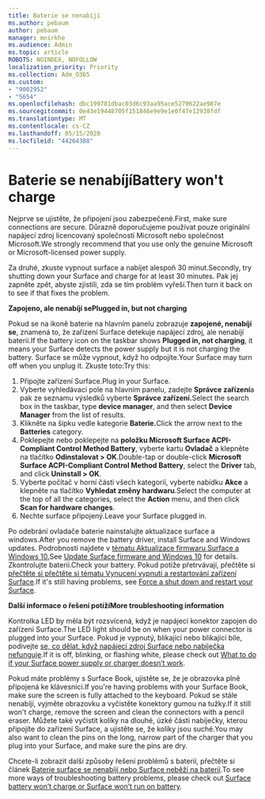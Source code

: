 ```yaml
---
title: Baterie se nenabíjí
ms.author: pebaum
author: pebaum
manager: mnirkhe
ms.audience: Admin
ms.topic: article
ROBOTS: NOINDEX, NOFOLLOW
localization_priority: Priority
ms.collection: Adm_O365
ms.custom:
- "9002952"
- "5654"
ms.openlocfilehash: dbc199781dbac03d6c93aa95ace5270622ae987e
ms.sourcegitcommit: 0e43e19448705f151846e9e9e1e0f47e12938fdf
ms.translationtype: MT
ms.contentlocale: cs-CZ
ms.lasthandoff: 05/15/2020
ms.locfileid: "44264388"
---
```

# <a name="battery-wont-charge"></a><span data-ttu-id="5641e-102">Baterie se nenabíjí</span><span class="sxs-lookup"><span data-stu-id="5641e-102">Battery won't charge</span></span>

<span data-ttu-id="5641e-103">Nejprve se ujistěte, že připojení jsou zabezpečené.</span><span class="sxs-lookup"><span data-stu-id="5641e-103">First, make sure connections are secure.</span></span> <span data-ttu-id="5641e-104">Důrazně doporučujeme používat pouze originální napájecí zdroj licencovaný společností Microsoft nebo společnost Microsoft.</span><span class="sxs-lookup"><span data-stu-id="5641e-104">We strongly recommend that you use only the genuine Microsoft or Microsoft-licensed power supply.</span></span>

<span data-ttu-id="5641e-105">Za druhé, zkuste vypnout surface a nabíjet alespoň 30 minut.</span><span class="sxs-lookup"><span data-stu-id="5641e-105">Secondly, try shutting down your Surface and charge for at least 30 minutes.</span></span> <span data-ttu-id="5641e-106">Pak jej zapněte zpět, abyste zjistili, zda se tím problém vyřeší.</span><span class="sxs-lookup"><span data-stu-id="5641e-106">Then turn it back on to see if that fixes the problem.</span></span>

<span data-ttu-id="5641e-107">**Zapojeno, ale nenabíjí se**</span><span class="sxs-lookup"><span data-stu-id="5641e-107">**Plugged in, but not charging**</span></span>

<span data-ttu-id="5641e-108">Pokud se na ikoně baterie na hlavním panelu zobrazuje **zapojené, nenabíjí se**, znamená to, že zařízení Surface detekuje napájecí zdroj, ale nenabíjí baterii.</span><span class="sxs-lookup"><span data-stu-id="5641e-108">If the battery icon on the taskbar shows **Plugged in, not charging**, it means your Surface detects the power supply but it is not charging the battery.</span></span> <span data-ttu-id="5641e-109">Surface se může vypnout, když ho odpojíte.</span><span class="sxs-lookup"><span data-stu-id="5641e-109">Your Surface may turn off when you unplug it.</span></span> <span data-ttu-id="5641e-110">Zkuste toto:</span><span class="sxs-lookup"><span data-stu-id="5641e-110">Try this:</span></span>

1. <span data-ttu-id="5641e-111">Připojte zařízení Surface.</span><span class="sxs-lookup"><span data-stu-id="5641e-111">Plug in your Surface.</span></span>
2. <span data-ttu-id="5641e-112">Vyberte vyhledávací pole na hlavním panelu, zadejte **Správce zařízení**a pak ze seznamu výsledků vyberte **Správce zařízení.**</span><span class="sxs-lookup"><span data-stu-id="5641e-112">Select the search box in the taskbar, type **device manager**, and then select **Device Manager** from the list of results.</span></span>
3. <span data-ttu-id="5641e-113">Klikněte na šipku vedle kategorie **Baterie.**</span><span class="sxs-lookup"><span data-stu-id="5641e-113">Click the arrow next to the **Batteries** category.</span></span>
4. <span data-ttu-id="5641e-114">Poklepejte nebo poklepejte na **položku Microsoft Surface ACPI-Compliant Control Method Battery**, vyberte kartu **Ovladač** a klepněte na tlačítko **Odinstalovat > OK**.</span><span class="sxs-lookup"><span data-stu-id="5641e-114">Double-tap or double-click **Microsoft Surface ACPI-Compliant Control Method Battery**, select the **Driver** tab, and click **Uninstall > OK**.</span></span>
5. <span data-ttu-id="5641e-115">Vyberte počítač v horní části všech kategorií, vyberte nabídku **Akce** a klepněte na tlačítko **Vyhledat změny hardwaru**.</span><span class="sxs-lookup"><span data-stu-id="5641e-115">Select the computer at the top of all the categories, select the **Action** menu, and then click **Scan for hardware changes**.</span></span>
6. <span data-ttu-id="5641e-116">Nechte surface připojený.</span><span class="sxs-lookup"><span data-stu-id="5641e-116">Leave your Surface plugged in.</span></span>

<span data-ttu-id="5641e-117">Po odebrání ovladače baterie nainstalujte aktualizace surface a windows.</span><span class="sxs-lookup"><span data-stu-id="5641e-117">After you remove the battery driver, install Surface and Windows updates.</span></span> <span data-ttu-id="5641e-118">Podrobnosti najdete v [tématu Aktualizace firmwaru Surface a Windows 10.](https://support.microsoft.com/help/4023505)</span><span class="sxs-lookup"><span data-stu-id="5641e-118">See [Update Surface firmware and Windows 10](https://support.microsoft.com/help/4023505) for details.</span></span> <span data-ttu-id="5641e-119">Zkontrolujte baterii.</span><span class="sxs-lookup"><span data-stu-id="5641e-119">Check your battery.</span></span> <span data-ttu-id="5641e-120">Pokud potíže přetrvávají, přečtěte si [přečtěte si přečtěte si tématu Vynucení vypnutí a restartování zařízení Surface](https://support.microsoft.com/help/4036280/surface-force-a-shut-down-and-restart-your-surface).</span><span class="sxs-lookup"><span data-stu-id="5641e-120">If it's still having problems, see [Force a shut down and restart your Surface](https://support.microsoft.com/help/4036280/surface-force-a-shut-down-and-restart-your-surface).</span></span>

<span data-ttu-id="5641e-121">**Další informace o řešení potíží**</span><span class="sxs-lookup"><span data-stu-id="5641e-121">**More troubleshooting information**</span></span>

<span data-ttu-id="5641e-122">Kontrolka LED by měla být rozsvícená, když je napájecí konektor zapojen do zařízení Surface.</span><span class="sxs-lookup"><span data-stu-id="5641e-122">The LED light should be on when your power connector is plugged into your Surface.</span></span> <span data-ttu-id="5641e-123">Pokud je vypnutý, blikající nebo blikající bíle, podívejte [se, co dělat, když napájecí zdroj Surface nebo nabíječka nefunguje](https://support.microsoft.com/help/4484763/surface-fix-issues-with-your-power-supply).</span><span class="sxs-lookup"><span data-stu-id="5641e-123">If it is off, blinking, or flashing white, please check out [What to do if your Surface power supply or charger doesn’t work](https://support.microsoft.com/help/4484763/surface-fix-issues-with-your-power-supply).</span></span> 

<span data-ttu-id="5641e-124">Pokud máte problémy s Surface Book, ujistěte se, že je obrazovka plně připojená ke klávesnici.</span><span class="sxs-lookup"><span data-stu-id="5641e-124">If you're having problems with your Surface Book, make sure the screen is fully attached to the keyboard.</span></span> <span data-ttu-id="5641e-125">Pokud se stále nenabíjí, vyjměte obrazovku a vyčistěte konektory gumou na tužky.</span><span class="sxs-lookup"><span data-stu-id="5641e-125">If it still won't charge, remove the screen and clean the connectors with a pencil eraser.</span></span> <span data-ttu-id="5641e-126">Můžete také vyčistit kolíky na dlouhé, úzké části nabíječky, kterou připojíte do zařízení Surface, a ujistěte se, že kolíky jsou suché.</span><span class="sxs-lookup"><span data-stu-id="5641e-126">You may also want to clean the pins on the long, narrow part of the charger that you plug into your Surface, and make sure the pins are dry.</span></span>

<span data-ttu-id="5641e-127">Chcete-li zobrazit další způsoby řešení problémů s baterií, přečtěte si článek [Baterie surface se nenabíjí nebo Surface neběží na baterii](https://support.microsoft.com/help/4023536/surface-surface-battery-wont-charge).</span><span class="sxs-lookup"><span data-stu-id="5641e-127">To see more ways of troubleshooting battery problems, please check out [Surface battery won’t charge or Surface won’t run on battery](https://support.microsoft.com/help/4023536/surface-surface-battery-wont-charge).</span></span>
